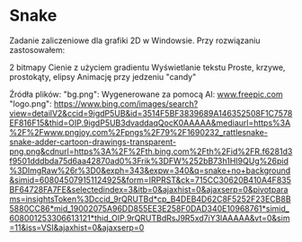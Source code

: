 # Snake
Zadanie zaliczeniowe dla grafiki 2D w Windowsie. Przy rozwiązaniu zastosowałem:

2 bitmapy
Cienie z użyciem gradientu
Wyświetlanie tekstu
Proste, krzywe, prostokąty, elipsy
Animację przy jedzeniu "candy"

Źródła plików:
    "bg.png":   Wygenerowane za pomocą AI: www.freepic.com
    "logo.png": https://www.bing.com/images/search?view=detailV2&ccid=9igdP5UB&id=3514F5BF3839689A146352508F1C7578EF816F15&thid=OIP.9igdP5UB3dvaddaqQocK0AAAAA&mediaurl=https%3A%2F%2Fwww.pngjoy.com%2Fpngs%2F79%2F1690232_rattlesnake-snake-adder-cartoon-drawings-transparent-png.png&cdnurl=https%3A%2F%2Fth.bing.com%2Fth%2Fid%2FR.f6281d3f9501dddbda75d6aa42870ad0%3Frik%3DFW%252bB73h1HI9QUg%26pid%3DImgRaw%26r%3D0&exph=343&expw=340&q=snake+no+background&simid=608045079151124925&form=IRPRST&ck=715CC30620B410A4F835BF64728FA7FE&selectedindex=3&itb=0&ajaxhist=0&ajaxserp=0&pivotparams=insightsToken%3Dccid_9rQRUTBd*cp_B4DEB4D62C8F5252F23ECB8B5880CC86*mid_19002075A96DD855EE3E258F0DAD340E10968761*simid_608001253306613121*thid_OIP.9rQRUTBdRsJ9R5xd7iY3lAAAAA&vt=0&sim=11&iss=VSI&ajaxhist=0&ajaxserp=0